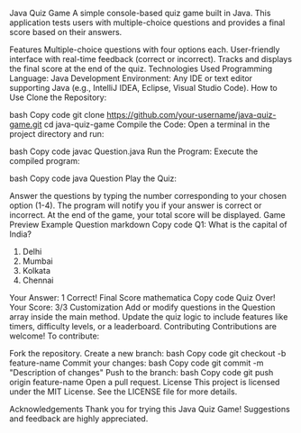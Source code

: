 Java Quiz Game
A simple console-based quiz game built in Java. This application tests users with multiple-choice questions and provides a final score based on their answers.

Features
Multiple-choice questions with four options each.
User-friendly interface with real-time feedback (correct or incorrect).
Tracks and displays the final score at the end of the quiz.
Technologies Used
Programming Language: Java
Development Environment: Any IDE or text editor supporting Java (e.g., IntelliJ IDEA, Eclipse, Visual Studio Code).
How to Use
Clone the Repository:

bash
Copy code
git clone https://github.com/your-username/java-quiz-game.git
cd java-quiz-game
Compile the Code: Open a terminal in the project directory and run:

bash
Copy code
javac Question.java
Run the Program: Execute the compiled program:

bash
Copy code
java Question
Play the Quiz:

Answer the questions by typing the number corresponding to your chosen option (1-4).
The program will notify you if your answer is correct or incorrect.
At the end of the game, your total score will be displayed.
Game Preview
Example Question
markdown
Copy code
Q1: What is the capital of India?
1. Delhi
2. Mumbai
3. Kolkata
4. Chennai

Your Answer: 1
Correct!
Final Score
mathematica
Copy code
Quiz Over!
Your Score: 3/3
Customization
Add or modify questions in the Question array inside the main method.
Update the quiz logic to include features like timers, difficulty levels, or a leaderboard.
Contributing
Contributions are welcome! To contribute:

Fork the repository.
Create a new branch:
bash
Copy code
git checkout -b feature-name
Commit your changes:
bash
Copy code
git commit -m "Description of changes"
Push to the branch:
bash
Copy code
git push origin feature-name
Open a pull request.
License
This project is licensed under the MIT License. See the LICENSE file for more details.

Acknowledgements
Thank you for trying this Java Quiz Game! Suggestions and feedback are highly appreciated.

